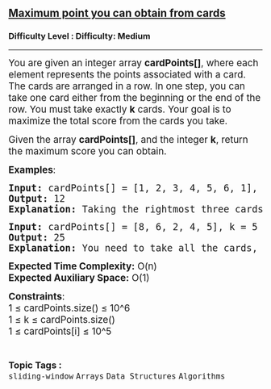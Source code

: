 <h2><a href="https://www.geeksforgeeks.org/problems/maximum-point-you-can-obtain-from-cards/1">Maximum point you can obtain from cards</a></h2><h3>Difficulty Level : Difficulty: Medium</h3><hr><div class="problems_problem_content__Xm_eO" bis_skin_checked="1"><p><span style="font-size: 14pt;">You are given an integer array <strong>cardPoints[]</strong>, where each element represents the points associated with a card. The cards are arranged in a row. In one step, you can take one card either from the beginning or the end of the row. You must take exactly <strong>k</strong> cards. Your goal is to maximize the total score from the cards you take.</span></p>
<p><span style="font-size: 14pt;">Given the array <strong>cardPoints[]</strong>, and the integer <strong>k</strong>, return the maximum score you can obtain.</span></p>
<p><span style="font-size: 14pt;"><strong>Examples</strong>:</span></p>
<pre><span style="font-size: 14pt;"><strong>Input:</strong> cardPoints[] = [1, 2, 3, 4, 5, 6, 1], k = 3</span><br><span style="font-size: 14pt;"><strong>Output:</strong> 12</span><br><span style="font-size: 14pt;"><strong>Explanation:</strong> Taking the rightmost three cards yields a total score of 1 + 6 + 5 = 12.</span></pre>
<pre><span style="font-size: 14pt;"><strong>Input:</strong> cardPoints[] = [8, 6, 2, 4, 5], k = 5</span><br><span style="font-size: 14pt;"><strong>Output:</strong> 25</span><br><span style="font-size: 14pt;"><strong>Explanation:</strong> You need to take all the cards, so the score is 8 + 6 + 2 + 4 + 5 = 25.</span></pre>
<p><span style="font-size: 14pt;"><strong>Expected Time Complexity:</strong> O(n)</span><br><span style="font-size: 14pt;"><strong>Expected Auxiliary Space:</strong> O(1)</span></p>
<p><span style="font-size: 14pt;"><strong>Constraints</strong>:<br></span><span style="font-size: 14pt;">1 ≤ cardPoints.size() ≤ 10^6</span><br><span style="font-size: 14pt;">1 ≤ k ≤ cardPoints.size()</span><br><span style="font-size: 14pt;">1 ≤ cardPoints[i] ≤ 10^5</span></p></div><br><p><span style=font-size:18px><strong>Topic Tags : </strong><br><code>sliding-window</code>&nbsp;<code>Arrays</code>&nbsp;<code>Data Structures</code>&nbsp;<code>Algorithms</code>&nbsp;